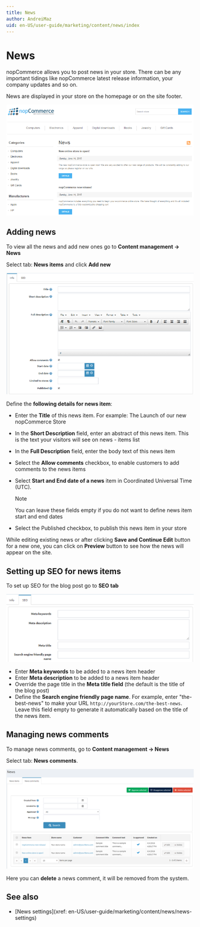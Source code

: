 ```yaml
---
title: News
author: AndreiMaz
uid: en-US/user-guide/marketing/content/news/index
---
```

# News

nopCommerce allows you to post news in your store. There can be any important tidings like nopCommerce latest release information, your company updates and so on.

News are displayed in your store on the homepage or on the site footer.

![p1](_static/index/news_1.png)

## Adding news

To view all the news and add new ones go to **Content management → News**

Select tab: **News items** and click **Add new**

![Adding news](_static/index/news_2.png)

Define the **following details for news item**:

- Enter the **Title** of this news item. For example: The Launch of our new nopCommerce Store
- In the **Short Description** field, enter an abstract of this news item. This is the text your visitors will see on news  - items list
- In the **Full Description** field, enter the body text of this news item
- Select the **Allow comments** checkbox, to enable customers to add comments to the news items
- Select **Start and End date of a news** item in Coordinated Universal Time (UTC).

  > [!NOTE]
  > You can leave these fields empty if you do not want to define news item start and end dates
- Select the Published checkbox, to publish this news item in your store

While editing existing news or after clicking **Save and Continue Edit** button for a new one, you can click on **Preview** button to see how the news will appear on the site.

## Setting up SEO for news items

To set up SEO for the blog post go to **SEO tab**

![SEO for news items](_static/index/news_3.png)

- Enter **Meta keywords** to be added to a news item header
- Enter **Meta description** to be added to a news item header
- Override the page title in the **Meta title field** (the default is the title of the blog post)
- Define the **Search engine friendly page name**. For example, enter "the-best-news" to make your URL `http://yourStore.com/the-best-news`. Leave this field empty to generate it automatically based on the title of the news item.

## Managing news comments

To manage news comments, go to **Content management → News**

Select tab: **News comments**.

![pp](_static/index/news_4.PNG)

Here you can **delete** a news comment, it will be removed from the system.

## See also

- [News settings](xref: en-US/user-guide/marketing/content/news/news-settings)
